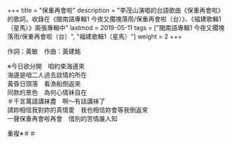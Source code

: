 +++
title = "保重再會啦"
description = "李茂山演唱的台語歌曲《保重再會啦》的歌詞，收錄在《閩南語專輯1 今夜又擱塊落雨/保重再會啦（台）》、《福建歌輯1（星馬）》兩張專輯中"
lastmod = 2019-05-11
tags = ["閩南語專輯1 今夜又擱塊落雨/保重再會啦（台）",  "福建歌輯1（星馬）"]
weight = 2
+++

作詞：黃敏　作曲：黃建銘

※今日欲分開　咱約束海邊來  
海邊是咱二人過去談情的所在  
黃昏日頭落　看漁船倒返來  
同款的景色　為何心情袜自在  
＃千言萬語講袜盡　啊～有話講袜了  
請妳相信我對妳的真情愛　我也相信妳會等我倒返來  
一聲保重再會啦再會　惜別的苦情誰人知  

重複※＃＃